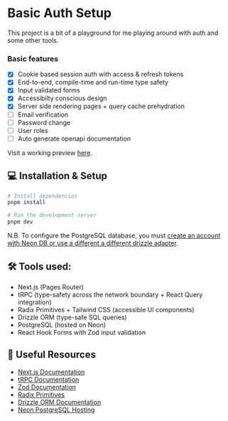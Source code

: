 # Basic Auth Setup

This project is a bit of a playground for me playing around with auth and some other tools.

### Basic features

- [x] Cookie based session auth with access & refresh tokens
- [x] End-to-end, compile-time and run-time type safety
- [x] Input validated forms
- [x] Accessibilty conscious design
- [x] Server side rendering pages + query cache prehydration
- [ ] Email verification
- [ ] Password change
- [ ] User roles
- [ ] Auto generate openapi documentation

Visit a working preview [here](https://trpc-auth-next.vercel.app/).

## 💻 Installation & Setup

```bash
# Install dependencies
pnpm install

# Run the development server
pnpm dev
```

N.B. To configure the PostgreSQL database, you must [create an account with Neon DB or use a different a different drizzle adapter](https://orm.drizzle.team/docs/tutorials/drizzle-with-neon).

## 🛠️ Tools used:

- Next.js (Pages Router)
- tRPC (type-safety across the network boundary + React Query integration)
- Radix Primitives + Tailwind CSS (accessible UI components)
- Drizzle ORM (type-safe SQL queries)
- PostgreSQL (hosted on Neon)
- React Hook Forms with Zod input validation

## 📝 Useful Resources

- [Next.js Documentation](https://nextjs.org/docs)
- [tRPC Documentation](https://trpc.io/docs/)
- [Zod Documentation](https://zod.dev/)
- [Radix Primitives](https://www.radix-ui.com/primitives/docs/overview/introduction)
- [Drizzle ORM Documentation](https://orm.drizzle.team/docs/overview)
- [Neon PostgreSQL Hosting](https://neon.tech/docs/introduction)
